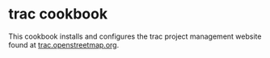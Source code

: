 # trac cookbook

This cookbook installs and configures the trac project management website found
at [trac.openstreetmap.org](trac.openstreetmap.org).
